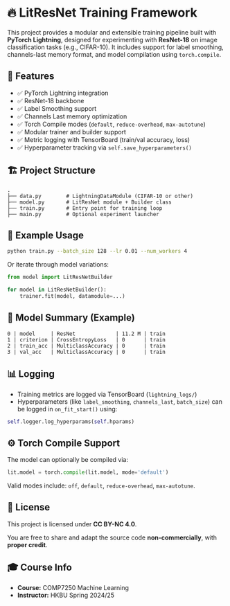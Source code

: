 # 🔥 LitResNet Training Framework

This project provides a modular and extensible training pipeline built with **PyTorch Lightning**, designed for experimenting with **ResNet-18** on image classification tasks (e.g., CIFAR-10). It includes support for label smoothing, channels-last memory format, and model compilation using `torch.compile`.

## 🚀 Features

- ✅ PyTorch Lightning integration
- ✅ ResNet-18 backbone
- ✅ Label Smoothing support
- ✅ Channels Last memory optimization
- ✅ Torch Compile modes (`default`, `reduce-overhead`, `max-autotune`)
- ✅ Modular trainer and builder support
- ✅ Metric logging with TensorBoard (train/val accuracy, loss)
- ✅ Hyperparameter tracking via `self.save_hyperparameters()`

## 🏗️ Project Structure

```
.
├── data.py        # LightningDataModule (CIFAR-10 or other)
├── model.py       # LitResNet module + Builder class
├── train.py       # Entry point for training loop
├── main.py        # Optional experiment launcher
```

## 🔧 Example Usage

```bash
python train.py --batch_size 128 --lr 0.01 --num_workers 4
```

Or iterate through model variations:

```python
from model import LitResNetBuilder

for model in LitResNetBuilder():
    trainer.fit(model, datamodule=...)
```

## 🧪 Model Summary (Example)

```
0 | model     | ResNet             | 11.2 M | train
1 | criterion | CrossEntropyLoss   | 0      | train
2 | train_acc | MulticlassAccuracy | 0      | train
3 | val_acc   | MulticlassAccuracy | 0      | train
```

## 📊 Logging

- Training metrics are logged via TensorBoard (`lightning_logs/`)
- Hyperparameters (like `label_smoothing`, `channels_last`, `batch_size`) can be logged in `on_fit_start()` using:

```python
self.logger.log_hyperparams(self.hparams)
```

## ⚙️ Torch Compile Support

The model can optionally be compiled via:

```python
lit.model = torch.compile(lit.model, mode='default')
```

Valid modes include: `off`, `default`, `reduce-overhead`, `max-autotune`.

## 📄 License

This project is licensed under **CC BY-NC 4.0**.

You are free to share and adapt the source code **non-commercially**, with **proper credit**.

## 🎓 Course Info

- **Course:** COMP7250 Machine Learning  
- **Instructor:** HKBU Spring 2024/25
